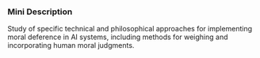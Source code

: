 ### Mini Description

Study of specific technical and philosophical approaches for implementing moral deference in AI systems, including methods for weighing and incorporating human moral judgments.
